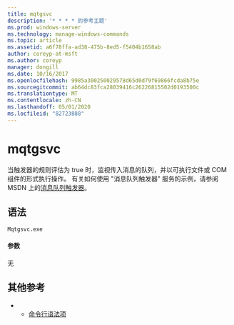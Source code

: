 ```yaml
---
title: mqtgsvc
description: '* * * * 的参考主题'
ms.prod: windows-server
ms.technology: manage-windows-commands
ms.topic: article
ms.assetid: a6f78ffa-ad38-475b-8ed5-f5404b1658ab
author: coreyp-at-msft
ms.author: coreyp
manager: dongill
ms.date: 10/16/2017
ms.openlocfilehash: 9985a300250029578d65d0d79f69866fcda8b75e
ms.sourcegitcommit: ab64dc83fca28039416c26226815502d0193500c
ms.translationtype: MT
ms.contentlocale: zh-CN
ms.lasthandoff: 05/01/2020
ms.locfileid: "82723888"
---
```

# <a name="mqtgsvc"></a>mqtgsvc



当触发器的规则评估为 true 时，监视传入消息的队列，并以可执行文件或 COM 组件的形式执行操作。 有关如何使用 "消息队列触发器" 服务的示例，请参阅 MSDN 上的[消息队列触发器](https://go.microsoft.com/fwlink/?LinkId=248725)。

## <a name="syntax"></a>语法

```
Mqtgsvc.exe
```

#### <a name="parameters"></a>参数

无

## <a name="additional-references"></a>其他参考

-   - [命令行语法项](command-line-syntax-key.md)